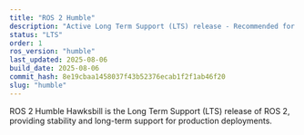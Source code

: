 ```yaml
---
title: "ROS 2 Humble"
description: "Active Long Term Support (LTS) release - Recommended for production"
status: "LTS"
order: 1
ros_version: "humble"
last_updated: 2025-08-06
build_date: 2025-08-06
commit_hash: 8e19cbaa1458037f43b52376ecab1f2f1ab46f20
slug: "humble"
---
```


ROS 2 Humble Hawksbill is the Long Term Support (LTS) release of ROS 2, providing stability and long-term support for production deployments.
